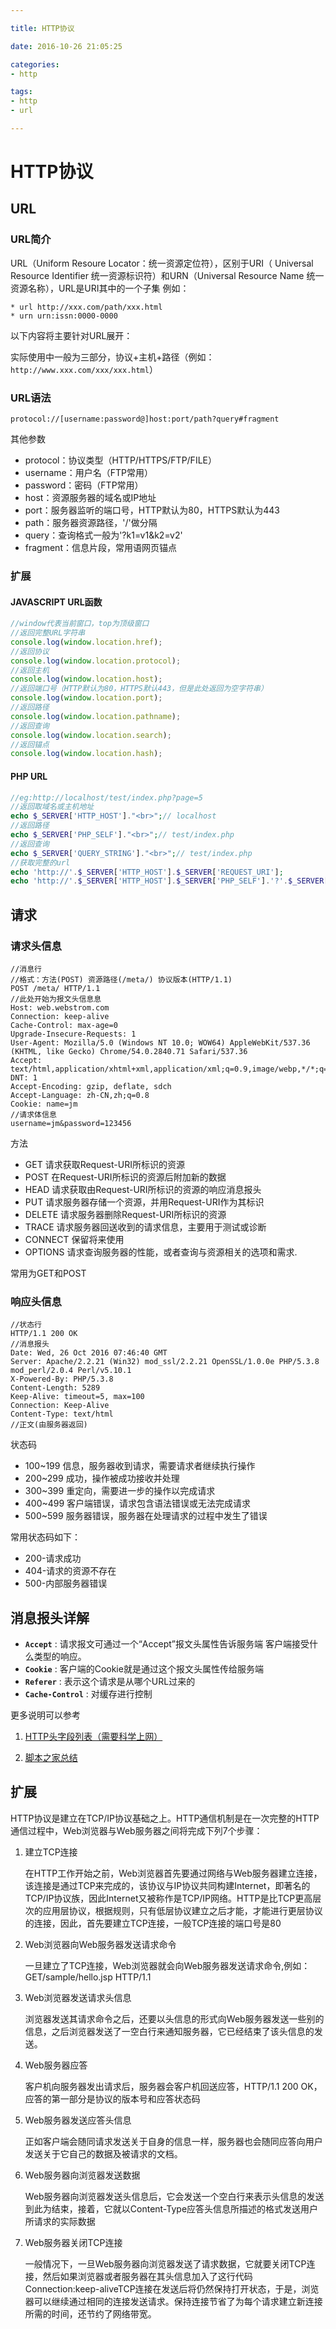 ```yaml
---

title: HTTP协议

date: 2016-10-26 21:05:25

categories: 
- http

tags:
- http
- url

---
```


# HTTP协议

## URL

### URL简介 

URL（Uniform Resoure Locator：统一资源定位符），区别于URI（ Universal Resource Identifier 统一资源标识符）和URN（Universal Resource Name 统一资源名称），URL是URI其中的一个子集
例如：

    * url http://xxx.com/path/xxx.html
    * urn urn:issn:0000-0000  
    
以下内容将主要针对URL展开：

实际使用中一般为三部分，协议+主机+路径（例如：`http://www.xxx.com/xxx/xxx.html`）

### URL语法

    protocol://[username:password@]host:port/path?query#fragment

其他参数

* protocol：协议类型（HTTP/HTTPS/FTP/FILE）
* username：用户名（FTP常用）
* password：密码（FTP常用）
* host：资源服务器的域名或IP地址
* port：服务器监听的端口号，HTTP默认为80，HTTPS默认为443
* path：服务器资源路径，'/'做分隔
* query：查询格式一般为'?k1=v1&k2=v2'
* fragment：信息片段，常用语网页锚点

<!-- more -->

### 扩展

#### JAVASCRIPT URL函数

```javascript
//window代表当前窗口，top为顶级窗口
//返回完整URL字符串
console.log(window.location.href);
//返回协议
console.log(window.location.protocol);
//返回主机
console.log(window.location.host);
//返回端口号（HTTP默认为80，HTTPS默认443，但是此处返回为空字符串）
console.log(window.location.port);
//返回路径
console.log(window.location.pathname);
//返回查询
console.log(window.location.search);
//返回锚点
console.log(window.location.hash);
```

#### PHP URL

```php
//eg:http://localhost/test/index.php?page=5
//返回取域名或主机地址 
echo $_SERVER['HTTP_HOST']."<br>";// localhost
//返回路径
echo $_SERVER['PHP_SELF']."<br>";// test/index.php
//返回查询
echo $_SERVER['QUERY_STRING']."<br>";// test/index.php
//获取完整的url
echo 'http://'.$_SERVER['HTTP_HOST'].$_SERVER['REQUEST_URI'];
echo 'http://'.$_SERVER['HTTP_HOST'].$_SERVER['PHP_SELF'].'?'.$_SERVER['QUERY_STRING'];
```

## 请求

### 请求头信息

    //消息行
    //格式：方法(POST) 资源路径(/meta/) 协议版本(HTTP/1.1)
    POST /meta/ HTTP/1.1
    //此处开始为报文头信息息
    Host: web.webstrom.com
    Connection: keep-alive
    Cache-Control: max-age=0
    Upgrade-Insecure-Requests: 1
    User-Agent: Mozilla/5.0 (Windows NT 10.0; WOW64) AppleWebKit/537.36 (KHTML, like Gecko) Chrome/54.0.2840.71 Safari/537.36
    Accept: text/html,application/xhtml+xml,application/xml;q=0.9,image/webp,*/*;q=0.8
    DNT: 1
    Accept-Encoding: gzip, deflate, sdch
    Accept-Language: zh-CN,zh;q=0.8
    Cookie: name=jm
    //请求体信息
    username=jm&password=123456
    

方法
* GET     请求获取Request-URI所标识的资源
* POST    在Request-URI所标识的资源后附加新的数据
* HEAD    请求获取由Request-URI所标识的资源的响应消息报头
* PUT     请求服务器存储一个资源，并用Request-URI作为其标识
* DELETE  请求服务器删除Request-URI所标识的资源
* TRACE   请求服务器回送收到的请求信息，主要用于测试或诊断
* CONNECT 保留将来使用
* OPTIONS 请求查询服务器的性能，或者查询与资源相关的选项和需求.

常用为GET和POST
    
### 响应头信息

    //状态行
    HTTP/1.1 200 OK
    //消息报头
    Date: Wed, 26 Oct 2016 07:46:40 GMT
    Server: Apache/2.2.21 (Win32) mod_ssl/2.2.21 OpenSSL/1.0.0e PHP/5.3.8 mod_perl/2.0.4 Perl/v5.10.1
    X-Powered-By: PHP/5.3.8
    Content-Length: 5289
    Keep-Alive: timeout=5, max=100
    Connection: Keep-Alive
    Content-Type: text/html
    //正文(由服务器返回)

状态码

* 100~199 信息，服务器收到请求，需要请求者继续执行操作 
* 200~299 成功，操作被成功接收并处理 
* 300~399 重定向，需要进一步的操作以完成请求 
* 400~499 客户端错误，请求包含语法错误或无法完成请求 
* 500~599 服务器错误，服务器在处理请求的过程中发生了错误

常用状态码如下：

* 200-请求成功
* 404-请求的资源不存在
* 500-内部服务器错误

## 消息报头详解

* **`Accept`** : 请求报文可通过一个“Accept”报文头属性告诉服务端 客户端接受什么类型的响应。
* **`Cookie`** : 客户端的Cookie就是通过这个报文头属性传给服务端
* **`Referer`** : 表示这个请求是从哪个URL过来的
* **`Cache-Control`** : 对缓存进行控制

更多说明可以参考

1. [HTTP头字段列表（需要科学上网）](https://zh.wikipedia.org/wiki/HTTP%E5%A4%B4%E5%AD%97%E6%AE%B5%E5%88%97%E8%A1%A8)

2. [脚本之家总结](http://tools.jb51.net/table/http_header)


## 扩展

HTTP协议是建立在TCP/IP协议基础之上。HTTP通信机制是在一次完整的HTTP通信过程中，Web浏览器与Web服务器之间将完成下列7个步骤：

1. 建立TCP连接

    在HTTP工作开始之前，Web浏览器首先要通过网络与Web服务器建立连接，该连接是通过TCP来完成的，该协议与IP协议共同构建Internet，即著名的TCP/IP协议族，因此Internet又被称作是TCP/IP网络。HTTP是比TCP更高层次的应用层协议，根据规则，只有低层协议建立之后才能，才能进行更层协议的连接，因此，首先要建立TCP连接，一般TCP连接的端口号是80

2. Web浏览器向Web服务器发送请求命令

    一旦建立了TCP连接，Web浏览器就会向Web服务器发送请求命令,例如：GET/sample/hello.jsp HTTP/1.1

3. Web浏览器发送请求头信息

	浏览器发送其请求命令之后，还要以头信息的形式向Web服务器发送一些别的信息，之后浏览器发送了一空白行来通知服务器，它已经结束了该头信息的发送。

4. Web服务器应答

    客户机向服务器发出请求后，服务器会客户机回送应答，HTTP/1.1 200 OK，应答的第一部分是协议的版本号和应答状态码

5. Web服务器发送应答头信息

    正如客户端会随同请求发送关于自身的信息一样，服务器也会随同应答向用户发送关于它自己的数据及被请求的文档。

6. Web服务器向浏览器发送数据

    Web服务器向浏览器发送头信息后，它会发送一个空白行来表示头信息的发送到此为结束，接着，它就以Content-Type应答头信息所描述的格式发送用户所请求的实际数据

7. Web服务器关闭TCP连接

    一般情况下，一旦Web服务器向浏览器发送了请求数据，它就要关闭TCP连接，然后如果浏览器或者服务器在其头信息加入了这行代码Connection:keep-aliveTCP连接在发送后将仍然保持打开状态，于是，浏览器可以继续通过相同的连接发送请求。保持连接节省了为每个请求建立新连接所需的时间，还节约了网络带宽。